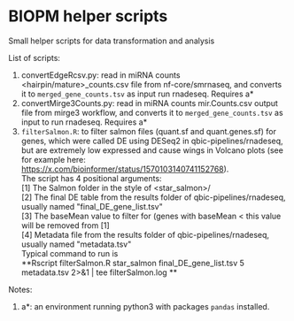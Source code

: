 # BIOPM helper scripts
Small helper scripts for data transformation and analysis 

List of scripts:
1. convertEdgeRcsv.py: read in miRNA counts <hairpin/mature>_counts.csv file from nf-core/smrnaseq, and converts it to `merged_gene_counts.tsv` as input run rnadeseq. Requires a*
2. convertMirge3Counts.py: read in miRNA counts mir.Counts.csv output file from mirge3 workflow,  and converts it to `merged_gene_counts.tsv` as input to run rnadeseq. Requires a*
3. `filterSalmon.R`: to filter salmon files (quant.sf and quant.genes.sf) for genes, which were called DE using DESeq2 in qbic-pipelines/rnadeseq, but are extremely low expressed and cause wings in Volcano plots (see for example here: https://x.com/bioinformer/status/1570103140741152768).   
             The script has 4 positional arguments:  
             [1] The Salmon folder in the style of <star_salmon>/<QbiCBarcode>   
             [2] The final DE table from the results folder of qbic-pipelines/rnadeseq, usually named "final_DE_gene_list.tsv"  
             [3] The baseMean value to filter for (genes with baseMean < this value will be removed from [1]  
             [4] Metadata file from the results folder of qbic-pipelines/rnadeseq, usually named "metadata.tsv"  
    Typical command to run is  
    **Rscript filterSalmon.R star_salmon final_DE_gene_list.tsv 5 metadata.tsv 2>&1 | tee filterSalmon.log **
   
Notes:
1. a*: an environment running python3 with packages `pandas` installed. 
